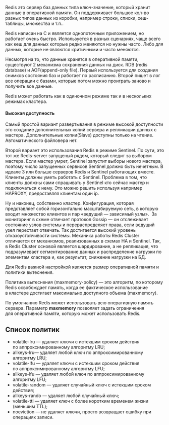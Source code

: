 Redis это сервер баз данных типа ключ-значение, который хранит данные в оперативной памяти. Он поддерживает большое кол-во разных типов данных из коробки, например строки, списки, хеш-таблицы, множества и т.п.. 

Redis написан на C и является однопоточным приложением, но работает очень быстро. Используется в разных сценариях, чаще всего как кеш для данных которые редко меняются но нужны часто. Либо для данных, которые не являются критичными и часто меняются. 

Несмотря на то, что данные хранятся в оперативной памяти, существуют 2 механизма сохранения данных на диск. RDB (redis database) и AOF(append-only file). Первый используется для создания снимков состояния баз и работает по расписанию. Второй пишет в лог все операции с базами, которые потом можно проиграть заново и получить все данные. 

Redis может работать как в одиночном режиме так и в нескольких режимах кластера.

#### Высокая доступность
Самый простой вариант развертывания в режиме высокой доступности это создание дополнительных копий сервера и репликации данных с мастера. Дополнительные копии(Slave) доступны только на чтение. Автоматического файловера нет.

Второй вариант это использования Redis в режиме Sentinel. По сути, это тот же Redis-server запущеный рядом, который следит за выбором мастера. Если мастер умрет, Sentinel запустит выборы нового мастера, поэтому число запущенных сервисов Sentinel должно быть нечетным. В идеале 3 или больше серверов Redis и Sentinel работающих вместе.  Клиенты должны уметь работать с Sentinel. Проблема в том, что клиенты должны сами спрашивать у Sentinel кто сейчас мастер и подключаться к нему. Это можно решить используя например HAPROXY, предоставляя клиентам один ip. 

Ну и наконец, собственно кластер. Конфигурация, которая представляет собой горизонтально масштабируемую сеть, в которую входит множество клиентов и пар «ведущий — зависимый узлы». 
За мониторинг в схеме отвечает протокол Gossip — он отслеживает состояние узлов системы и перераспределяет права, если ведущий узел перестает отвечать. Так достигается высокий уровень отказоустойчивости системы.
Механика работы Redis Cluster отличается от механизмов, реализованных в схемах HA и Sentinel. Так, в Redis Cluster основой является шардирование, а не репликация, что подразумевает сегментирование данных и распределение нагрузки по элементам кластера и, как результат, снижение нагрузки на БД.

Для Redis важной настройкой является размер оперативной памяти  и политики вытеснения. 

Политика вытеснения (maxmemory-policy) — это алгоритм, по которому Redis освобождает память, когда ее фактическое использование в кластере достигает максимально доступного объема (maxmemory).

По умолчанию Redis может использовать всю оперативную память сервера. Параметр **maxmemory** позволяет задать ограничения для оперативной памяти, которую может использовать Redis.

## Список политик⁠

- volatile-lru — удаляет ключи с истекшим сроком действия по аппроксимированному алгоритму LRU;
- allkeys-lru— удаляет любой ключ по аппроксимированному алгоритму LRU;
- volatile-lfu — удаляет ключи с истекшим сроком действия по аппроксимированному алгоритму LFU;
- allkeys-lfu — удаляет любой ключ по аппроксимированному алгоритму LFU;
- volatile-random — удаляет случайный ключ с истекшим сроком действия;
- allkeys-rando — удаляет любой случайный ключ;
- volatile-ttl — удаляет ключ с более коротким временем жизни (меньшим TTL);
- noeviction — не удаляет ключи, просто возвращает ошибку при операциях записи.